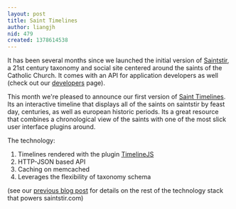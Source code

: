 ```yaml
---
layout: post
title: Saint Timelines
author: liangjh
nid: 479
created: 1378614538
---
```

It has been several months since we launched the initial version of <a href="http://saintstir.com">Saintstir</a>, a 21st century taxonomy and social site centered around the saints of the Catholic Church.  It comes with an API for application developers as well (check out our <a href="http://www.saintstir.com/developers">developers</a> page).

This month we're pleased to announce our first version of <a href="http://www.saintstir.com/timeline">Saint Timelines</a>.  Its an interactive timeline that displays all of the saints on saintstir by feast day, centuries, as well as european historic periods.  Its a great resource that combines a chronological view of the saints with one of the most slick user interface plugins around.

The technology:
1.  Timelines rendered with the plugin <a href="http://timeline.verite.co/">TimelineJS</a>
2.  HTTP-JSON based API
3.  Caching on memcached
4.  Leverages the flexibility of taxonomy schema

(see our <a href="http://www.opensourcecatholic.com/blog/jonathan-l/saintstircom">previous blog post</a> for details on the rest of the technology stack that powers saintstir.com)
